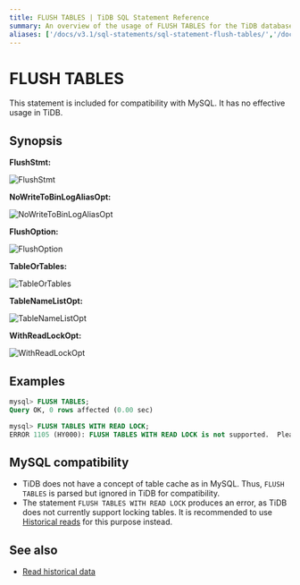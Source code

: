 ```yaml
---
title: FLUSH TABLES | TiDB SQL Statement Reference
summary: An overview of the usage of FLUSH TABLES for the TiDB database.
aliases: ['/docs/v3.1/sql-statements/sql-statement-flush-tables/','/docs/v3.1/reference/sql/statements/flush-tables/']
---
```


# FLUSH TABLES

This statement is included for compatibility with MySQL. It has no effective usage in TiDB.

## Synopsis

**FlushStmt:**

![FlushStmt](https://download.pingcap.com/images/docs/sqlgram/FlushStmt.png)

**NoWriteToBinLogAliasOpt:**

![NoWriteToBinLogAliasOpt](https://download.pingcap.com/images/docs/sqlgram/NoWriteToBinLogAliasOpt.png)

**FlushOption:**

![FlushOption](https://download.pingcap.com/images/docs/sqlgram/FlushOption.png)

**TableOrTables:**

![TableOrTables](https://download.pingcap.com/images/docs/sqlgram/TableOrTables.png)

**TableNameListOpt:**

![TableNameListOpt](https://download.pingcap.com/images/docs/sqlgram/TableNameListOpt.png)

**WithReadLockOpt:**

![WithReadLockOpt](https://download.pingcap.com/images/docs/sqlgram/WithReadLockOpt.png)

## Examples

```sql
mysql> FLUSH TABLES;
Query OK, 0 rows affected (0.00 sec)

mysql> FLUSH TABLES WITH READ LOCK;
ERROR 1105 (HY000): FLUSH TABLES WITH READ LOCK is not supported.  Please use @@tidb_snapshot
```

## MySQL compatibility

* TiDB does not have a concept of table cache as in MySQL. Thus, `FLUSH TABLES` is parsed but ignored in TiDB for compatibility.
* The statement `FLUSH TABLES WITH READ LOCK` produces an error, as TiDB does not currently support locking tables. It is recommended to use [Historical reads](/read-historical-data.md) for this purpose instead.

## See also

* [Read historical data](/read-historical-data.md)
